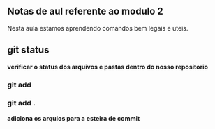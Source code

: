 ## Notas de aul referente ao modulo 2

Nesta aula estamos aprendendo comandos bem legais e uteis.

## git status 
**verificar o status dos arquivos e pastas dentro do nosso repositorio**

### git add

### git add .

**adiciona os arquios para a esteira de commit**

###

